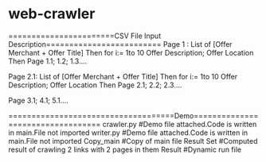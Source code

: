 # web-crawler
=======================CSV File Input Description=========================
Page 1 :
			List of [Offer Merchant + Offer Title]
			Then for i:= 1to 10
					Offer Description;
					Offer Location
Then Page 1.1;  1.2;  1.3....

Page 2.1:
			List of [Offer Merchant + Offer Title]
			Then for i:= 1to 10
					Offer Description;
					Offer Location
Then Page 2.1;  2.2;  2.3....

Page 3.1;  4.1;  5.1....

====================================Demo==================================
crawler.py #Demo file attached.Code is written in main.File not imported
writer.py  #Demo file attached.Code is written in main.File not imported
Copy_main  #Copy of main file
Result Set #Computed result of crawling 2 links with 2 pages in them
Result     #Dynamic run file
